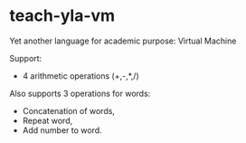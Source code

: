 teach-yla-vm
============

Yet another language for academic purpose: Virtual Machine

Support:
* 4 arithmetic operations (+,-,*,/)  

Also supports 3 operations for words:
* Concatenation of words,
* Repeat word,
* Add number to word.